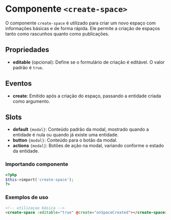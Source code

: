 # Componente `<create-space>`

O componente `create-space` é utilizado para criar um novo espaço com informações básicas e de forma rápida. Ele permite a criação de espaços tanto como rascunhos quanto como publicações.

## Propriedades

- **editable** (opcional): Define se o formulário de criação é editável. O valor padrão é `true`.

## Eventos

- **create**: Emitido após a criação do espaço, passando a entidade criada como argumento.

## Slots
- **default** `{modal}`: Conteúdo padrão da modal, mostrado quando a entidade é nula ou quando já existe uma entidade.
- **button** `{modal}`: Conteúdo para o botão da modal.
- **actions** `{modal}`: Botões de ação na modal, variando conforme o estado da entidade.

### Importando componente
```php
<?php
$this->import('create-space'); 
?>
```

### Exemplos de uso
```HTML
<!-- utilizaçao básica -->
<create-space :editable="true" @create="onSpaceCreated"></create-space>
```